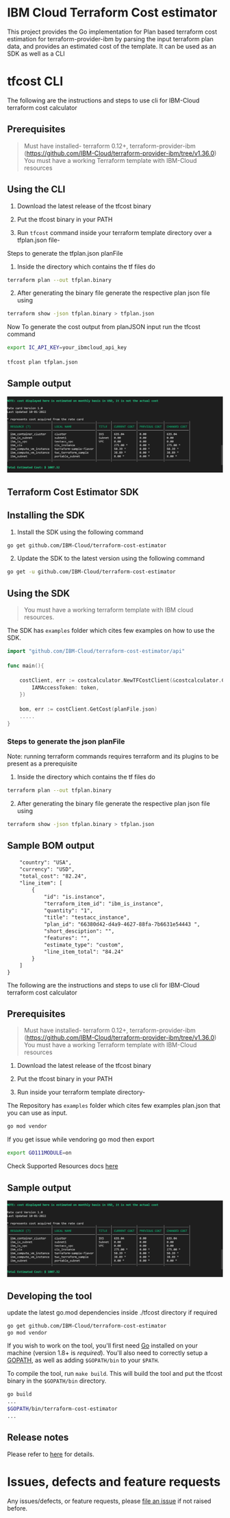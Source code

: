 # IBM Cloud Terraform Cost estimator 

This project provides the Go implementation for Plan based terraform cost estimation for terraform-provider-ibm by parsing the input terraform plan data, and provides an estimated cost of the template. It can be used as an SDK as well as a CLI
# tfcost CLI
The following are the instructions and steps to use cli for IBM-Cloud terraform cost calculator

## Prerequisites

>Must have installed- terraform 0.12+, terraform-provider-ibm (https://github.com/IBM-Cloud/terraform-provider-ibm/tree/v1.36.0)
>You must have a working Terraform template with IBM-Cloud resources

## Using the CLI

1. Download the latest release of the tfcost binary

2. Put the tfcost binary in your PATH

3. Run ```tfcost``` command inside your terraform template directory over a tfplan.json file-


Steps to generate the tfplan.json planFile

1. Inside the directory which contains the tf files do
```bash
terraform plan --out tfplan.binary
```
2. After generating the binary file generate the respective plan json file using
```bash
terraform show -json tfplan.binary > tfplan.json
```

Now To generate the cost output from planJSON input run the tfcost command 

```bash
export IC_API_KEY=your_ibmcloud_api_key

tfcost plan tfplan.json
```

## Sample output
![Estimated cost](/image.png)



## Terraform Cost Estimator SDK

## Installing the SDK

1. Install the SDK using the following command

```bash
go get github.com/IBM-Cloud/terraform-cost-estimator
```

2. Update the SDK to the latest version using the following command

```bash
go get -u github.com/IBM-Cloud/terraform-cost-estimator
```


## Using the SDK

>You must have a working terraform template with IBM cloud resources.

The SDK has ```examples``` folder which cites few examples on how to use the SDK.

```go
import "github.com/IBM-Cloud/terraform-cost-estimator/api"

func main(){

    costClient, err := costcalculator.NewTFCostClient(&costcalculator.Config{
	    IAMAccessToken: token,
    })

    bom, err := costClient.GetCost(planFile.json)
    .....
}
```

### Steps to generate the json planFile
 Note: running terraform commands requires terraform and its plugins to be present as a prerequisite
1. Inside the directory which contains the tf files do
```bash
terraform plan --out tfplan.binary
```
2. After generating the binary file generate the respective plan json file using
```bash
terraform show -json tfplan.binary > tfplan.json
```

## Sample BOM output

```json{
    "country": "USA",
    "currency": "USD",
    "total_cost": "82.24",
    "line_item": [
        {
            "id": "is.instance",
            "terraform_item_id": "ibm_is_instance",
            "quantity": "1",
            "title": "testacc_instance",
            "plan_id": "66380d42-d4a9-4627-88fa-7b6631e54443 ",
            "short_desciption": "",
            "features": "",
            "estimate_type": "custom",
            "line_item_total": "84.24"
        }
    ]
}
```

The following are the instructions and steps to use cli for IBM-Cloud terraform cost calculator

## Prerequisites

>Must have installed- terraform 0.12+, terraform-provider-ibm (https://github.com/IBM-Cloud/terraform-provider-ibm/tree/v1.36.0)
>You must have a working Terraform template with IBM-Cloud resources


1. Download the latest release of the tfcost binary

2. Put the tfcost binary in your PATH

3. Run inside your terraform template directory-


The Repository has ```examples``` folder which cites few examples plan.json that you can use as input.

```bash
go mod vendor
```
If you get issue while vendoring go mod then export
```bash
export GO111MODULE=on
```

Check Supported Resources docs [here](/supportedResources.md) 

## Sample output
![Estimated cost](/image.png)

## Developing the tool

update the latest go.mod dependencies inside ./tfcost directory if required

```
go get github.com/IBM-Cloud/terraform-cost-estimator
go mod vendor
```

If you wish to work on the tool, you'll first need [Go](http://www.golang.org) installed on your machine (version 1.8+ is *required*). You'll also need to correctly setup a [GOPATH](http://golang.org/doc/code.html#GOPATH), as well as adding `$GOPATH/bin` to your `$PATH`.

To compile the tool, run `make build`. This will build the tool and put the tfcost binary in the `$GOPATH/bin` directory.

```sh
go build
...
$GOPATH/bin/terraform-cost-estimator
...
```


## Release notes

Please refer to [here](https://github.com/IBM-Cloud/terraform-cost-estimator/releases) for details.


# Issues, defects and feature requests

Any issues/defects, or feature requests, please [file an issue](https://github.com/IBM-Cloud/terraform-cost-estimator/issues) if not raised before.